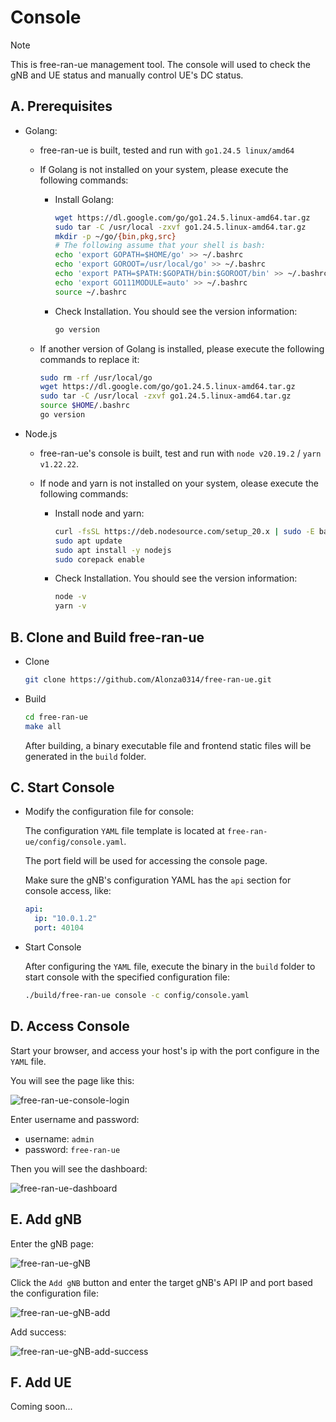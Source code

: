 # Console

> [!Note]
> This is free-ran-ue management tool. The console will used to check the gNB and UE status and manually control UE's DC status.

## A. Prerequisites

- Golang:

    - free-ran-ue is built, tested and run with `go1.24.5 linux/amd64`
    - If Golang is not installed on your system, please execute the following commands:

        - Install Golang:

            ```bash
            wget https://dl.google.com/go/go1.24.5.linux-amd64.tar.gz
            sudo tar -C /usr/local -zxvf go1.24.5.linux-amd64.tar.gz
            mkdir -p ~/go/{bin,pkg,src}
            # The following assume that your shell is bash:
            echo 'export GOPATH=$HOME/go' >> ~/.bashrc
            echo 'export GOROOT=/usr/local/go' >> ~/.bashrc
            echo 'export PATH=$PATH:$GOPATH/bin:$GOROOT/bin' >> ~/.bashrc
            echo 'export GO111MODULE=auto' >> ~/.bashrc
            source ~/.bashrc
            ```

        - Check Installation. You should see the version information:

            ```bash
            go version
            ```

    - If another version of Golang is installed, please execute the following commands to replace it:

        ```bash
        sudo rm -rf /usr/local/go
        wget https://dl.google.com/go/go1.24.5.linux-amd64.tar.gz
        sudo tar -C /usr/local -zxvf go1.24.5.linux-amd64.tar.gz
        source $HOME/.bashrc
        go version
        ```

- Node.js

    - free-ran-ue's console is built, test and run with `node v20.19.2` / `yarn v1.22.22`.
    - If node and yarn is not installed on your system, olease execute the following commands:

        - Install node and yarn:

            ```bash
            curl -fsSL https://deb.nodesource.com/setup_20.x | sudo -E bash - 
            sudo apt update
            sudo apt install -y nodejs
            sudo corepack enable
            ```

        - Check Installation. You should see the version information:

            ```bash
            node -v
            yarn -v
            ```

## B. Clone and Build free-ran-ue

- Clone

    ```bash
    git clone https://github.com/Alonza0314/free-ran-ue.git
    ```

- Build

    ```bash
    cd free-ran-ue
    make all
    ```

    After building, a binary executable file and frontend static files will be generated in the `build` folder.

## C. Start Console

- Modify the configuration file for console:

    The configuration `YAML` file template is located at `free-ran-ue/config/console.yaml`.

    The port field will be used for accessing the console page.

    Make sure the gNB's configuration YAML has the `api` section for console access, like:

    ```yaml
    api:
      ip: "10.0.1.2"
      port: 40104
    ```

- Start Console

    After configuring the `YAML` file, execute the binary in the `build` folder to start console with the specified configuration file:

    ```bash
    ./build/free-ran-ue console -c config/console.yaml
    ```

## D. Access Console

Start your browser, and access your host's ip with the port configure in the `YAML` file.

You will see the page like this:

![free-ran-ue-console-login](../image/free-ran-ue-console-login.png)

Enter username and password:

- username: `admin`
- password: `free-ran-ue`

Then you will see the dashboard:

![free-ran-ue-dashboard](../image/free-ran-ue-dashboard.png)

## E. Add gNB

Enter the gNB page:

![free-ran-ue-gNB](../image/free-ran-ue-gNB.png)

Click the `Add gNB` button and enter the target gNB's API IP and port based the configuration file:

![free-ran-ue-gNB-add](../image/free-ran-ue-gNB-add.png)

Add success:

![free-ran-ue-gNB-add-success](../image/free-ran-ue-gNB-add-success.png)

## F. Add UE

Coming soon...
